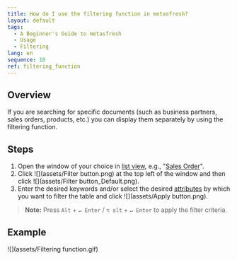 ```yaml
---
title: How do I use the filtering function in metasfresh?
layout: default
tags:
  - A Beginner's Guide to metasfresh
  - Usage
  - Filtering
lang: en
sequence: 10
ref: filtering_function
---
```


## Overview
If you are searching for specific documents (such as business partners, sales orders, products, etc.) you can display them separately by using the filtering function.

## Steps
1. Open the window of your choice in [list view](ViewModes), e.g., "[Sales Order](Menu)".
1. Click ![](assets/Filter button.png) at the top left of the window and then click ![](assets/Filter button_Default.png).
1. Enter the desired keywords and/or select the desired [attributes](Add_attributes_to_BP) by which you want to filter the table and click ![](assets/Apply button.png).
 >**Note:** Press `Alt` + `↵ Enter` / `⌥ alt` + `↵ Enter` to apply the filter criteria.

## Example
![](assets/Filtering function.gif)
